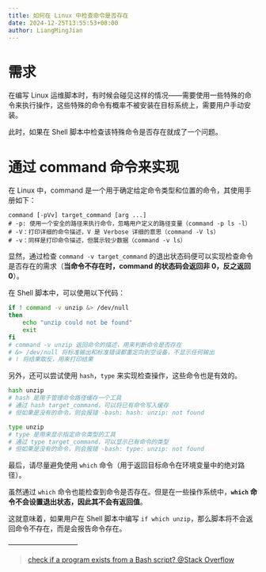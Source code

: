 ```yaml
---
title: 如何在 Linux 中检查命令是否存在
date: 2024-12-25T13:55:53+08:00
author: LiangMingJian
---
```


# 需求

在编写 Linux 运维脚本时，有时候会碰见这样的情况——需要使用一些特殊的命令来执行操作，这些特殊的命令有概率不被安装在目标系统上，需要用户手动安装。

此时，如果在 Shell 脚本中检查该特殊命令是否存在就成了一个问题。

# 通过 command 命令来实现

在 Linux 中，command 是一个用于确定给定命令类型和位置的命令，其使用手册如下：

```shell
command [-pVv] target_command [arg ...]
# -p: 使用一个安全的路径来执行命令，忽略用户定义的路径变量（command -p ls -l）
# -V：打印详细的命令描述，V 是 Verbose 详细的意思（command -V ls）
# -v：同样是打印命令描述，但展示较少数据（command -v ls）
```

显然，通过检查 `command -v target_command` 的退出状态码便可以实现检查命令是否存在的需求（**当命令不存在时，command 的状态码会返回非 0，反之返回 0**）。

在 Shell 脚本中，可以使用以下代码：

```bash
if ! command -v unzip &> /dev/null
then
    echo "unzip could not be found"
    exit
fi
# command -v unzip 返回命令的描述，用来判断命令是否存在
# &> /dev/null 将标准输出和标准错误都重定向到空设备，不显示任何输出
# ! 将结果取反，用来打印结果
```

另外，还可以尝试使用 `hash`，`type` 来实现检查操作，这些命令也是有效的。

```bash
hash unzip
# hash 是用于管理命令路径缓存一个工具
# 通过 hash target_command，可以将已有命令写入缓存
# 但如果是没有的命令，则会报错 -bash: hash: unzip: not found

type unzip
# type 是用来显示指定命令类型的工具
# 通过 type target_command，可以显示已有命令的类型
# 但如果是没有的命令，则会报错 -bash: type: unzip: not found
```

最后，请尽量避免使用 `which` 命令（用于返回目标命令在环境变量中的绝对路径）。

虽然通过 `which` 命令也能检查到命令是否存在。但是在一些操作系统中，**`which` 命令不会设置退出状态，因此其不会有返回值**。

这就意味着，如果用户在 Shell 脚本中编写 `if which unzip`，那么脚本将不会返回命令不存在，而是会报告命令存在。

——————————

> [ check if a program exists from a Bash script? @Stack Overflow ](https://stackoverflow.com/questions/592620/how-can-i-check-if-a-program-exists-from-a-bash-script)
